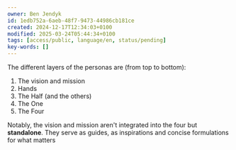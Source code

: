 ```yaml
---
owner: Ben Jendyk
id: 1edb752a-6aeb-48f7-9473-44986cb181ce
created: 2024-12-17T12:34:03+0100
modified: 2025-03-24T05:44:34+0100
tags: [access/public, language/en, status/pending]
key-words: []
---
```


The different layers of the personas are (from top to bottom):

1. The vision and mission
2. Hands
3. The Half (and the others)
4. The One
5. The Four

Notably, the vision and mission aren't integrated into the four but **standalone**. They serve as guides, as inspirations and concise formulations for what matters
